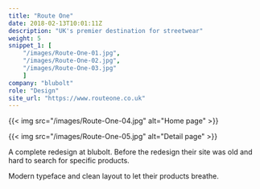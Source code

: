 ```yaml
---
title: "Route One"
date: 2018-02-13T10:01:11Z
description: "UK's premier destination for streetwear"
weight: 5
snippet_1: [
    "/images/Route-One-01.jpg",
    "/images/Route-One-02.jpg",
    "/images/Route-One-03.jpg"
    ]
company: "blubolt"
role: "Design"
site_url: "https://www.routeone.co.uk"
---
```


{{< img src="/images/Route-One-04.jpg" alt="Home page" >}}

{{< img src="/images/Route-One-05.jpg" alt="Detail page" >}}

A complete redesign at blubolt. Before the redesign their site was old and hard to search for specific products.

Modern typeface and clean layout to let their products breathe.